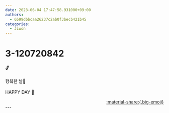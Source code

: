 ```yaml
---
date: 2023-06-04 17:47:58.931000+09:00
authors:
  - 6599dbbcaa26237c2ab0f3becb421b45
categories:
  - Jiwon
---
```


# 3-120720842

<div class="post-container" markdown="1">
<div class="content-container md-sidebar__scrollwrap" markdown="1">

🔓<br><br>행복한 날💝<br><br>HAPPY DAY 💝

</div>
</div>

<div style="text-align: right;" markdown="1">
<a href="https://weverse.io/fromis9/artist/3-120720842" style="text-align: right;">:material-share:{.big-emoji}</a>
</div>
---
